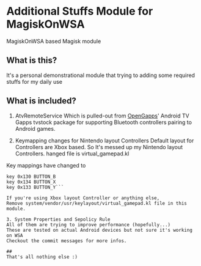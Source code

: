 # Additional Stuffs Module for MagiskOnWSA
MagiskOnWSA based Magisk module

## What is this?
It's a personal demonstrational module that
trying to adding some required stuffs for my daily use

## What is included?
1. AtvRemoteService
Which is pulled-out from [OpenGapps](https://opengapps.org/)' Android TV Gapps tvstock package
for supporting Bluetooth controllers pairing to Android games.

2. Keymapping changes for Nintendo layout Controllers
Default layout for Controllers are Xbox based.
So It's messed up my Nintendo layout Controllers.
hanged file is virtual_gamepad.kl

Key mappings have changed to
```key 0x131 BUTTON_A
key 0x130 BUTTON_B
key 0x134 BUTTON_X
key 0x133 BUTTON_Y```

If you're using Xbox layout Controller or anything else,
Remove system/vendor/usr/keylayout/virtual_gamepad.kl file in this module.

3. System Properties and Sepolicy Rule
All of them are trying to improve performance (hopefully...)
These are tested on actual Android devices but not sure it's working on WSA
Checkout the commit messages for more infos.

##
That's all nothing else :)
